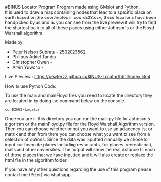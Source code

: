 #BINUS Locator Program
Program made using GMplot and Python.  
It is used to draw a map containing nodes that lead to a specific place on earth based on the coordinates in coords23.csv, these locations have been handpicked by us and as you can see from the live preview it will try to find the shortest path to all of these places using either Johnson's or the Floyd Warshall algorithm.

Made by:
- Peter Nelson Subrata - 2502023562
- Philipus Adriel Tandra -
- Christopher Owen -
- Arvin Yuwono -

Live Preview : https://pewterzz.github.io/BINUS-Locator/html/index.html

How to use Python Code:  

To use the main and mainFloyd files you need to locate the directory they are located in by doing the command below on the console.
```
cd BINUS-Locator
```  
Once you are in this directory you can run the main.py file for Johnson's algorithm or the mainFloyd.py file for the Floyd Warshall Algorithm version.  
Then you can choose whether or not you want to use an adjacency list or matrix and then from there you can choose what you want to see from a selection of options.
Since the data was inputted manually we chose to input our favourite places including restaurants, fun places (recreational), malls and other unviersities. The output will show the real distance to each of those places that we have inputted and it will also create or replace the html file in the algorithm folder.

If you have any other questions regarding the use of this program please contact me (Peter) via whatsapp.
